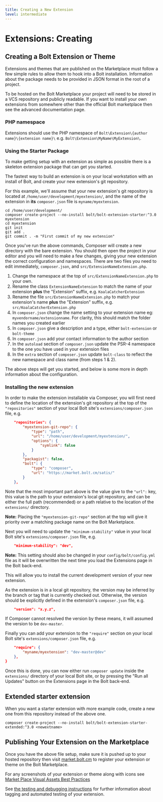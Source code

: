 ```yaml
---
title: Creating a New Extension
level: intermediate
---
```

Extensions: Creating
====================

Creating a Bolt Extension or Theme
----------------------------------

Extensions and themes that are published on the Marketplace must follow a few
simple rules to allow them to hook into a Bolt installation. Information about
the package needs to be provided in JSON format in the root of a project.

To be hosted on the Bolt Marketplace your project will need to be stored in a
VCS repository and publicly readable. If you want to install your own extensions
from somewhere other than the official Bolt marketplace then see the advanced
documentation page.

### PHP namespace

Extensions should use the PHP namespace of
`Bolt\Extension\{author name}\{extension name}\` e.g.
`Bolt\Extension\MyName\MyExtension\`.

### Using the Starter Package

To make getting setup with an extension as simple as possible there is a
skeleton extension package that can get you started.

The fastest way to build an extension is on your local workstation with an
install of Bolt, and create your new extension's git repository.

For this example, we'll assume that your new extension's git repository is
located at `/home/user/development/myextension/`, and the name of the
extension in **its** `composer.json` file is `myname/myextension`.

```
cd /home/user/development/
composer create-project --no-install bolt/bolt-extension-starter:^3.0 myextension
cd myextension
git init
git add .
git commit . -m "First commit of my new extension"
```

Once you've run the above commands, Composer will create a new directory with
the bare extension. You should then open the project in your editor and you will
need to make a few changes, giving your new extension the correct configuration
and namespaces. There are two files you need to edit immediately, `composer.json`,
and `src/ExtensionNameExtension.php`.

  1. Change the namespace at the top of `src/ExtensionNameExtension.php` to your
     own.
  2. Rename the class `ExtensionNameExtension` to match the name of your
     extension **plus** the "Extension" suffix, e.g. `KoalaCatcherExtension`
  3. Rename the file `src/ExtensionNameExtension.php` to match your extension's
     name **plus** the "Extension" suffix, e.g. `src/KoalaCatcherExtension.php`
  4. In `composer.json` change the name setting to your extension name eg:
     `myvendorname/extensionname`. For clarity, this should match the folder
     names you created earlier
  5. In `composer.json` give a description and a type, either `bolt-extension`
     or `bolt-theme`
  6. In `composer.json` add your contact information to the author section
  7. In the `autoload` section of `composer.json` update the PSR-4 namespace to
     the one you have used in your extension files
  8. In the `extra` section of `composer.json` update `bolt-class` to reflect
     the new namespace and class name (from steps 1 & 2).

The above steps will get you started, and below is some more in depth
information about the configuration.


### Installing the new extension

In order to make the extension installable via Composer, you will first need to
define the location of the extension's git repository at the top of the
`"repositories"` section of your local Bolt site's `extensions/composer.json`
file, e.g.


```json
    "repositories": {
        "myextension-git-repo": {
            "type": "path",
            "url": "/home/user/development/myextension/",
            "options": {
                "symlink": false
            }
        },
        "packagist": false,
        "bolt": {
            "type": "composer",
            "url": "https://market.bolt.cm/satis/"
        }
    },
```

Note that the most important part above is the value give to the `"url":` key,
this value is the path to your extension's local git repository, and can be
either the full path (recommended) or a path relative to the location of the
`extensions/` directory.

<p class="note"><strong>Note:</strong> Placing the <code>"myextension-git-repo"</code>
section at the top will give it priority over a matching package name on the
Bolt Marketplace.</p>

Next you will need to update the `"minimum-stability"` value in your local Bolt
site's `extensions/composer.json` file, e.g.

```json
    "minimum-stability": "dev",
```

<p class="note"><strong>Note:</strong> This setting should also be changed in
your <code>config/bolt/config.yml</code> file as it will be overwritten the next
time you load the Extensions page in the Bolt back-end.</p>

This will allow you to install the current development version of your new
extension.

As the extension is in a local git repository, the version may be inferred by
the branch or tag that is currently checked out. Otherwise, the version should
be explicitly defined in the extension's `composer.json` file, e.g.

```json
    "version": "x.y.z",
```

If Composer cannot resolved the version by these means, it will assumed the
version to be `dev-master`.

Finally you can add your extension to the `"require"` section on your local
Bolt site's `extensions/composer.json` file, e.g.

```json
    "require": {
        "myname/myextension": "dev-master@dev"
    },
}
```

Once this is done, you can now either run `composer update` inside the
`extensions/` directory of your local Bolt site, or by pressing the
"Run all Updates" button on the Extensions page in the Bolt back-end.


Extended starter extension
--------------------------

When you want a starter extension with more example code, create a new one from
this repository instead of the above one.

```
composer create-project --no-install bolt/bolt-extension-starter-extended:^3.0 <newextname>
```


Publishing Your Extension on the Marketplace
--------------------------------------------

Once you have the above file setup, make sure it is pushed up to your hosted
repository then visit [market.bolt.cm](https://market.bolt.cm) to register your
extension or theme on the Bolt Marketplace.

For any screenshots of your extension or theme along with icons see
[Market Place Visual Assets Best Practices][visual-assets]

See [the testing and debugging instructions](testing) for further information
about tagging and automated testing of your extension.

[visual-assets]: ../../publishing-marketplace/visual-assets

